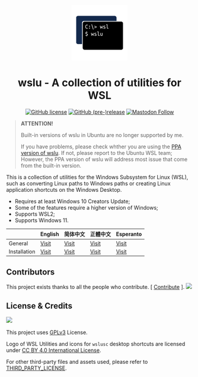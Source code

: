 <div align="center">

<img width="150" height="150" src="extras/icon.png">

# wslu - A collection of utilities for WSL

[![GitHub license](https://img.shields.io/github/license/wslutilities/wslu?style=flat-square&label=license&color=blue&logo=github)](https://github.com/wslutilities/wslu/blob/master/LICENSE)
[![GitHub (pre-)release](https://img.shields.io/github/v/release/wslutilities/wslu?include_prereleases&logo=github&style=flat-square)](https://github.com/wslutilities/wslu)
[![Mastodon Follow](https://img.shields.io/mastodon/follow/108802672885079993?color=6364FF&domain=https%3A%2F%2Ffosstodon.org&label=follow&logo=mastodon&logoColor=6364FF&style=flat-square)](https://fosstodon.org/@wslutilities)

</div>

> **ATTENTION!**
> 
> Built-in versions of wslu in Ubuntu are no longer supported by me.
>
> If you have problems, please check whther you are using the [PPA version of wslu](https://launchpad.net/~wslutilities/+archive/ubuntu/wslu). If not, please report to the Ubuntu WSL team; However, the PPA version of wslu will address most issue that come from the built-in version.

This is a collection of utilities for the Windows Subsystem for Linux (WSL), such as converting Linux paths to Windows paths or creating  Linux application shortcuts on the Windows Desktop.

 - Requires at least Windows 10 Creators Update;
 - Some of the features require a higher version of Windows;
 - Supports WSL2;
 - Supports Windows 11.

|  | English | 简体中文 | 正體中文 | Esperanto |
| - | - | - | - | - |
| General | [Visit](https://wslutiliti.es/wslu/) | [Visit](https://wslutiliti.es/wslu/zh-CN/) | [Visit](https://wslutiliti.es/wslu/zh-TW/) | [Visit](https://wslutiliti.es/wslu/eo/) |
| Installation | [Visit](https://wslutiliti.es/wslu/install.html) | [Visit](https://wslutiliti.es/wslu/zh-CN/install.html) | [Visit](https://wslutiliti.es/wslu/zh-TW/install.html) | [Visit](https://wslutiliti.es/wslu/eo/install.html) |

## Contributors

This project exists thanks to all the people who contribute. [ [Contribute](CONTRIBUTING.md) ].
<img src="https://opencollective.com/wslu/contributors.svg?width=890&button=false" />

## License & Credits

<img width="150" src="https://www.gnu.org/graphics/gplv3-with-text-136x68.png">

This project uses [GPLv3](LICENSE) License.

Logo of WSL Utilities and icons for `wslusc` desktop shortcuts are licensed under [CC BY 4.0 International License](http://creativecommons.org/licenses/by/4.0/).

For other third-party files and assets used, please refer to [THIRD_PARTY_LICENSE](THIRD_PARTY_LICENSE).
